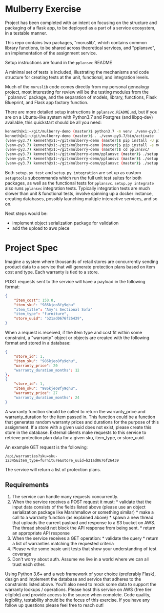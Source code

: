 
# Mulberry Exercise

Project has been completed with an intent on focusing on the structure and
packaging of a flask app, to be deployed as a part of a service ecosystem, in
a testable manner.

This repo contains two packages, "moruslib", which contains common library
functions, to be shared across theoretical services, and "pplansvc", an
implementation of the assignment service.

Setup instructions are found in the `pplansvc` README

A minimal set of tests is included, illustrating the mechanisms and code
structure for creating tests at the unit, functional, and integration levels.

Much of the `moruslib` code comes directly from my personal genealogy project,
most interesting for review will be the testing modules from the ``pplansvc`
package, and the separation of models, library, functions, Flask Blueprint,
and Flask app factory function.

There are more detailed setup instructions in `pplansvc.README.md`, but if you
are on a Ubuntu-like system with Python3.7 and Postgres (and libpq-dev)
available, this quickstart should be all you need:

```sh
kenneth@x1:~/git/mulberry-demo (master)$ python3.7 -m venv ./venv-py3.7
kenneth@x1:~/git/mulberry-demo (master)$ . ./venv-py3.7/bin/activate
(venv-py3.7) kenneth@x1:~/git/mulberry-demo (master)$ pip install -U pip setuptools wheel
(venv-py3.7) kenneth@x1:~/git/mulberry-demo (master)$ pip install -e moruslib/
(venv-py3.7) kenneth@x1:~/git/mulberry-demo (master)$ cd pplansvc/
(venv-py3.7) kenneth@x1:~/git/mulberry-demo/pplansvc (master)$ ./setup.py develop
(venv-py3.7) kenneth@x1:~/git/mulberry-demo/pplansvc (master)$ ./setup.py test
(venv-py3.7) kenneth@x1:~/git/mulberry-demo/pplansvc (master)$ ./setup.py integration
```

Both `setup.py test` and `setup.py integration` are set up as custom `setuptools` 
subcommands which run the full unit test suites for both packages, as well as
the functional tests for `pplansvc`.  `setup.py integrate` also runs `pplansvc`
integration tests.  Typically integration tests are much slower than unit &
functional tests, involve spinning up a docker instance, creating databases,
possibly launching multiple interactive services, and so on.

Next steps would be:

  * implement object serialization package for validation
  * add the upload to aws piece

# Project Spec

Imagine a system where thousands of retail stores are concurrently sending
product data to a service that will generate protection plans based on item
cost and type. Each warranty is tied to a store.

POST requests sent to the service will have a payload in the following format: 
```json
{
    "item_cost": 150.0,
    "item_sku": "986kjeo8fy9qhu"
    "item_title": "Amy's Sectional Sofa"
    "item_type": "furniture",
    "store_uuid": "b21ad0676f26439",
}
```

When a request is received, if the item type and cost fit within some
constraint, a "warranty" object or objects are created with the following
format and stored in a database:

```json
{
    "store_id": 1,
    "item_sku": "986kjeo8fy9qhu",
    "warranty_price": 20
    "warranty_duration_months": 12
},
{
    "store_id": 1,
    "item_sku": "986kjeo8fy9qhu",
    "warranty_price": 27
    "warranty_duration_months": 24
}
```

A warranty function should be called to return the warranty_price and
warranty_duration for the item passed in. This function could be a function
that generates random warranty prices and durations for the purpose of this
assignment. If a store with a given uuid does not exist, please create this
store in the database. External clients make requests to this service to
retrieve protection plan data for a given sku, item_type, or
store_uuid. 

An example GET request is the following:
```
/api/warranties?sku=sku-12345&item_type=furniture&store_uuid=b21ad0676f26439
```
The service will return a list of protection plans.

## Requirements

  1. The service can handle many requests concurrently.
  2. When the service receives a POST request it must: 
    * validate that the input data consists of the fields listed above
    (please use an object serialization package like Marshmallow or something similar)
    * make a call to a warranty function (as explained above)
    * spawn a new thread that uploads the current payload and response to a
    S3 bucket on AWS. The thread should not block the API response from being sent.
    * return an appropriate API response
  3. When the service receives a GET operation:
    * validate the query
    * return a list of warranties matching the requested criteria
  4. Please write some basic unit tests that show your understanding of test coverage
  5. Don't worry about auth. Assume we live in a world where we can all trust each other.

Using Python 3.6+ and a web framework of your choice (preferably Flask),
design and implement the database and service that adheres to the constraints
listed above. You'll also need to mock some data to support the warranty
lookups / operations. Please host this service on AWS (free tier eligible) and
provide access to the source when complete. Code quality, legibility,
testability should be the focus of this exercise. If you have any follow up
questions please feel free to reach out!
